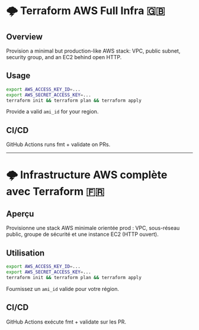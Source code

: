 # 🌩️ Terraform AWS Full Infra 🇬🇧

## Overview
Provision a minimal but production-like AWS stack: VPC, public subnet, security group, and an EC2 behind open HTTP.

## Usage
```bash
export AWS_ACCESS_KEY_ID=...
export AWS_SECRET_ACCESS_KEY=...
terraform init && terraform plan && terraform apply
```
Provide a valid `ami_id` for your region.

## CI/CD
GitHub Actions runs fmt + validate on PRs.

---

# 🌩️ Infrastructure AWS complète avec Terraform 🇫🇷

## Aperçu
Provisionne une stack AWS minimale orientée prod : VPC, sous-réseau public, groupe de sécurité et une instance EC2 (HTTP ouvert).

## Utilisation
```bash
export AWS_ACCESS_KEY_ID=...
export AWS_SECRET_ACCESS_KEY=...
terraform init && terraform plan && terraform apply
```
Fournissez un `ami_id` valide pour votre région.

## CI/CD
GitHub Actions exécute fmt + validate sur les PR.
